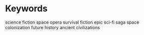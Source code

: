 # Keywords

science fiction
space opera
survival fiction
epic sci-fi saga
space colonization
future history
ancient civilizations
